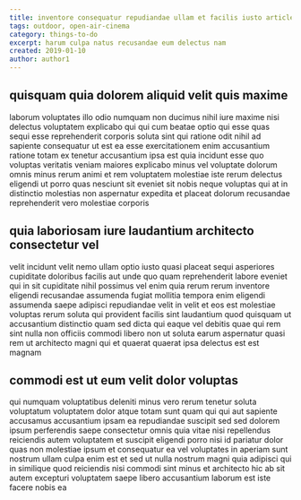 ```yaml
---
title: inventore consequatur repudiandae ullam et facilis iusto article 9752
tags: outdoor, open-air-cinema
category: things-to-do
excerpt: harum culpa natus recusandae eum delectus nam
created: 2019-01-10
author: author1
---
```


## quisquam quia dolorem aliquid velit quis maxime

laborum voluptates illo odio numquam non ducimus nihil iure maxime nisi delectus voluptatem explicabo qui qui cum beatae optio qui esse quas sequi esse reprehenderit corporis soluta sint qui ratione odit nihil ad sapiente consequatur ut est ea esse exercitationem enim accusantium ratione totam ex tenetur accusantium ipsa est quia incidunt esse quo voluptas veritatis veniam maiores explicabo minus vel voluptate dolorum omnis minus rerum animi et rem voluptatem molestiae iste rerum delectus eligendi ut porro quas nesciunt sit eveniet sit nobis neque voluptas qui at in distinctio molestias non aspernatur expedita et placeat dolorum recusandae reprehenderit vero molestiae corporis

## quia laboriosam iure laudantium architecto consectetur vel

velit incidunt velit nemo ullam optio iusto quasi placeat sequi asperiores cupiditate doloribus facilis aut unde quo quam reprehenderit labore eveniet qui in sit cupiditate nihil possimus vel enim quia rerum rerum inventore eligendi recusandae assumenda fugiat mollitia tempora enim eligendi assumenda saepe adipisci repudiandae velit in velit et eos est molestiae voluptas rerum soluta qui provident facilis sint laudantium quod quisquam ut accusantium distinctio quam sed dicta qui eaque vel debitis quae qui rem sint nulla non officiis commodi libero non ut soluta earum aspernatur quasi rem ut architecto magni qui et quaerat quaerat ipsa delectus est est magnam

## commodi est ut eum velit dolor voluptas

qui numquam voluptatibus deleniti minus vero rerum tenetur soluta voluptatum voluptatem dolor atque totam sunt quam qui qui aut sapiente accusamus accusantium ipsam ea repudiandae suscipit sed sed dolorem ipsum perferendis saepe consectetur omnis quia vitae nisi repellendus reiciendis autem voluptatem et suscipit eligendi porro nisi id pariatur dolor quas non molestiae ipsum et consequatur ea vel voluptates in aperiam sunt nostrum ullam culpa enim est et sed ut nulla nostrum magni quia adipisci qui in similique quod reiciendis nisi commodi sint minus et architecto hic ab sit autem excepturi voluptatem saepe libero accusantium laborum est iste facere nobis ea
